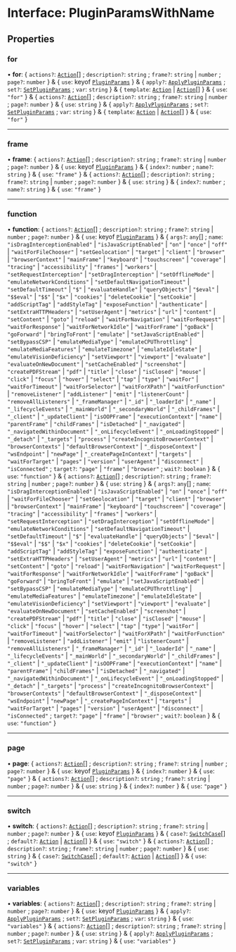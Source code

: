 # Interface: PluginParamsWithName

## Properties

### for

• **for**: { `actions?`: [`Action`](../api.md#action)[] ; `description?`: `string` ; `frame?`: `string` \| `number` ; `page?`: `number`  } & { `use`: keyof [`PluginParams`](PluginParams.md)  } & { `apply?`: [`ApplyPluginParams`](../api.md#applypluginparams) ; `set?`: [`SetPluginParams`](../api.md#setpluginparams) ; `var`: `string`  } & { `template`: [`Action`](../api.md#action) \| [`Action`](../api.md#action)[]  } & { `use`: ``"for"``  } & { `actions?`: [`Action`](../api.md#action)[] ; `description?`: `string` ; `frame?`: `string` \| `number` ; `page?`: `number`  } & { `use`: `string`  } & { `apply?`: [`ApplyPluginParams`](../api.md#applypluginparams) ; `set?`: [`SetPluginParams`](../api.md#setpluginparams) ; `var`: `string`  } & { `template`: [`Action`](../api.md#action) \| [`Action`](../api.md#action)[]  } & { `use`: ``"for"``  }

___

### frame

• **frame**: { `actions?`: [`Action`](../api.md#action)[] ; `description?`: `string` ; `frame?`: `string` \| `number` ; `page?`: `number`  } & { `use`: keyof [`PluginParams`](PluginParams.md)  } & { `index?`: `number` ; `name?`: `string`  } & { `use`: ``"frame"``  } & { `actions?`: [`Action`](../api.md#action)[] ; `description?`: `string` ; `frame?`: `string` \| `number` ; `page?`: `number`  } & { `use`: `string`  } & { `index?`: `number` ; `name?`: `string`  } & { `use`: ``"frame"``  }

___

### function

• **function**: { `actions?`: [`Action`](../api.md#action)[] ; `description?`: `string` ; `frame?`: `string` \| `number` ; `page?`: `number`  } & { `use`: keyof [`PluginParams`](PluginParams.md)  } & { `args?`: `any`[] ; `name`: ``"isDragInterceptionEnabled"`` \| ``"isJavaScriptEnabled"`` \| ``"on"`` \| ``"once"`` \| ``"off"`` \| ``"waitForFileChooser"`` \| ``"setGeolocation"`` \| ``"target"`` \| ``"client"`` \| ``"browser"`` \| ``"browserContext"`` \| ``"mainFrame"`` \| ``"keyboard"`` \| ``"touchscreen"`` \| ``"coverage"`` \| ``"tracing"`` \| ``"accessibility"`` \| ``"frames"`` \| ``"workers"`` \| ``"setRequestInterception"`` \| ``"setDragInterception"`` \| ``"setOfflineMode"`` \| ``"emulateNetworkConditions"`` \| ``"setDefaultNavigationTimeout"`` \| ``"setDefaultTimeout"`` \| ``"$"`` \| ``"evaluateHandle"`` \| ``"queryObjects"`` \| ``"$eval"`` \| ``"$$eval"`` \| ``"$$"`` \| ``"$x"`` \| ``"cookies"`` \| ``"deleteCookie"`` \| ``"setCookie"`` \| ``"addScriptTag"`` \| ``"addStyleTag"`` \| ``"exposeFunction"`` \| ``"authenticate"`` \| ``"setExtraHTTPHeaders"`` \| ``"setUserAgent"`` \| ``"metrics"`` \| ``"url"`` \| ``"content"`` \| ``"setContent"`` \| ``"goto"`` \| ``"reload"`` \| ``"waitForNavigation"`` \| ``"waitForRequest"`` \| ``"waitForResponse"`` \| ``"waitForNetworkIdle"`` \| ``"waitForFrame"`` \| ``"goBack"`` \| ``"goForward"`` \| ``"bringToFront"`` \| ``"emulate"`` \| ``"setJavaScriptEnabled"`` \| ``"setBypassCSP"`` \| ``"emulateMediaType"`` \| ``"emulateCPUThrottling"`` \| ``"emulateMediaFeatures"`` \| ``"emulateTimezone"`` \| ``"emulateIdleState"`` \| ``"emulateVisionDeficiency"`` \| ``"setViewport"`` \| ``"viewport"`` \| ``"evaluate"`` \| ``"evaluateOnNewDocument"`` \| ``"setCacheEnabled"`` \| ``"screenshot"`` \| ``"createPDFStream"`` \| ``"pdf"`` \| ``"title"`` \| ``"close"`` \| ``"isClosed"`` \| ``"mouse"`` \| ``"click"`` \| ``"focus"`` \| ``"hover"`` \| ``"select"`` \| ``"tap"`` \| ``"type"`` \| ``"waitFor"`` \| ``"waitForTimeout"`` \| ``"waitForSelector"`` \| ``"waitForXPath"`` \| ``"waitForFunction"`` \| ``"removeListener"`` \| ``"addListener"`` \| ``"emit"`` \| ``"listenerCount"`` \| ``"removeAllListeners"`` \| ``"_frameManager"`` \| ``"_id"`` \| ``"_loaderId"`` \| ``"_name"`` \| ``"_lifecycleEvents"`` \| ``"_mainWorld"`` \| ``"_secondaryWorld"`` \| ``"_childFrames"`` \| ``"_client"`` \| ``"_updateClient"`` \| ``"isOOPFrame"`` \| ``"executionContext"`` \| ``"name"`` \| ``"parentFrame"`` \| ``"childFrames"`` \| ``"isDetached"`` \| ``"_navigated"`` \| ``"_navigatedWithinDocument"`` \| ``"_onLifecycleEvent"`` \| ``"_onLoadingStopped"`` \| ``"_detach"`` \| ``"_targets"`` \| ``"process"`` \| ``"createIncognitoBrowserContext"`` \| ``"browserContexts"`` \| ``"defaultBrowserContext"`` \| ``"_disposeContext"`` \| ``"wsEndpoint"`` \| ``"newPage"`` \| ``"_createPageInContext"`` \| ``"targets"`` \| ``"waitForTarget"`` \| ``"pages"`` \| ``"version"`` \| ``"userAgent"`` \| ``"disconnect"`` \| ``"isConnected"`` ; `target?`: ``"page"`` \| ``"frame"`` \| ``"browser"`` ; `wait?`: `boolean`  } & { `use`: ``"function"``  } & { `actions?`: [`Action`](../api.md#action)[] ; `description?`: `string` ; `frame?`: `string` \| `number` ; `page?`: `number`  } & { `use`: `string`  } & { `args?`: `any`[] ; `name`: ``"isDragInterceptionEnabled"`` \| ``"isJavaScriptEnabled"`` \| ``"on"`` \| ``"once"`` \| ``"off"`` \| ``"waitForFileChooser"`` \| ``"setGeolocation"`` \| ``"target"`` \| ``"client"`` \| ``"browser"`` \| ``"browserContext"`` \| ``"mainFrame"`` \| ``"keyboard"`` \| ``"touchscreen"`` \| ``"coverage"`` \| ``"tracing"`` \| ``"accessibility"`` \| ``"frames"`` \| ``"workers"`` \| ``"setRequestInterception"`` \| ``"setDragInterception"`` \| ``"setOfflineMode"`` \| ``"emulateNetworkConditions"`` \| ``"setDefaultNavigationTimeout"`` \| ``"setDefaultTimeout"`` \| ``"$"`` \| ``"evaluateHandle"`` \| ``"queryObjects"`` \| ``"$eval"`` \| ``"$$eval"`` \| ``"$$"`` \| ``"$x"`` \| ``"cookies"`` \| ``"deleteCookie"`` \| ``"setCookie"`` \| ``"addScriptTag"`` \| ``"addStyleTag"`` \| ``"exposeFunction"`` \| ``"authenticate"`` \| ``"setExtraHTTPHeaders"`` \| ``"setUserAgent"`` \| ``"metrics"`` \| ``"url"`` \| ``"content"`` \| ``"setContent"`` \| ``"goto"`` \| ``"reload"`` \| ``"waitForNavigation"`` \| ``"waitForRequest"`` \| ``"waitForResponse"`` \| ``"waitForNetworkIdle"`` \| ``"waitForFrame"`` \| ``"goBack"`` \| ``"goForward"`` \| ``"bringToFront"`` \| ``"emulate"`` \| ``"setJavaScriptEnabled"`` \| ``"setBypassCSP"`` \| ``"emulateMediaType"`` \| ``"emulateCPUThrottling"`` \| ``"emulateMediaFeatures"`` \| ``"emulateTimezone"`` \| ``"emulateIdleState"`` \| ``"emulateVisionDeficiency"`` \| ``"setViewport"`` \| ``"viewport"`` \| ``"evaluate"`` \| ``"evaluateOnNewDocument"`` \| ``"setCacheEnabled"`` \| ``"screenshot"`` \| ``"createPDFStream"`` \| ``"pdf"`` \| ``"title"`` \| ``"close"`` \| ``"isClosed"`` \| ``"mouse"`` \| ``"click"`` \| ``"focus"`` \| ``"hover"`` \| ``"select"`` \| ``"tap"`` \| ``"type"`` \| ``"waitFor"`` \| ``"waitForTimeout"`` \| ``"waitForSelector"`` \| ``"waitForXPath"`` \| ``"waitForFunction"`` \| ``"removeListener"`` \| ``"addListener"`` \| ``"emit"`` \| ``"listenerCount"`` \| ``"removeAllListeners"`` \| ``"_frameManager"`` \| ``"_id"`` \| ``"_loaderId"`` \| ``"_name"`` \| ``"_lifecycleEvents"`` \| ``"_mainWorld"`` \| ``"_secondaryWorld"`` \| ``"_childFrames"`` \| ``"_client"`` \| ``"_updateClient"`` \| ``"isOOPFrame"`` \| ``"executionContext"`` \| ``"name"`` \| ``"parentFrame"`` \| ``"childFrames"`` \| ``"isDetached"`` \| ``"_navigated"`` \| ``"_navigatedWithinDocument"`` \| ``"_onLifecycleEvent"`` \| ``"_onLoadingStopped"`` \| ``"_detach"`` \| ``"_targets"`` \| ``"process"`` \| ``"createIncognitoBrowserContext"`` \| ``"browserContexts"`` \| ``"defaultBrowserContext"`` \| ``"_disposeContext"`` \| ``"wsEndpoint"`` \| ``"newPage"`` \| ``"_createPageInContext"`` \| ``"targets"`` \| ``"waitForTarget"`` \| ``"pages"`` \| ``"version"`` \| ``"userAgent"`` \| ``"disconnect"`` \| ``"isConnected"`` ; `target?`: ``"page"`` \| ``"frame"`` \| ``"browser"`` ; `wait?`: `boolean`  } & { `use`: ``"function"``  }

___

### page

• **page**: { `actions?`: [`Action`](../api.md#action)[] ; `description?`: `string` ; `frame?`: `string` \| `number` ; `page?`: `number`  } & { `use`: keyof [`PluginParams`](PluginParams.md)  } & { `index?`: `number`  } & { `use`: ``"page"``  } & { `actions?`: [`Action`](../api.md#action)[] ; `description?`: `string` ; `frame?`: `string` \| `number` ; `page?`: `number`  } & { `use`: `string`  } & { `index?`: `number`  } & { `use`: ``"page"``  }

___

### switch

• **switch**: { `actions?`: [`Action`](../api.md#action)[] ; `description?`: `string` ; `frame?`: `string` \| `number` ; `page?`: `number`  } & { `use`: keyof [`PluginParams`](PluginParams.md)  } & { `case?`: [`SwitchCase`](SwitchCase.md)[] ; `default?`: [`Action`](../api.md#action) \| [`Action`](../api.md#action)[]  } & { `use`: ``"switch"``  } & { `actions?`: [`Action`](../api.md#action)[] ; `description?`: `string` ; `frame?`: `string` \| `number` ; `page?`: `number`  } & { `use`: `string`  } & { `case?`: [`SwitchCase`](SwitchCase.md)[] ; `default?`: [`Action`](../api.md#action) \| [`Action`](../api.md#action)[]  } & { `use`: ``"switch"``  }

___

### variables

• **variables**: { `actions?`: [`Action`](../api.md#action)[] ; `description?`: `string` ; `frame?`: `string` \| `number` ; `page?`: `number`  } & { `use`: keyof [`PluginParams`](PluginParams.md)  } & { `apply?`: [`ApplyPluginParams`](../api.md#applypluginparams) ; `set?`: [`SetPluginParams`](../api.md#setpluginparams) ; `var`: `string`  } & { `use`: ``"variables"``  } & { `actions?`: [`Action`](../api.md#action)[] ; `description?`: `string` ; `frame?`: `string` \| `number` ; `page?`: `number`  } & { `use`: `string`  } & { `apply?`: [`ApplyPluginParams`](../api.md#applypluginparams) ; `set?`: [`SetPluginParams`](../api.md#setpluginparams) ; `var`: `string`  } & { `use`: ``"variables"``  }
